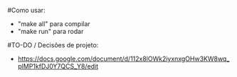 
#Como usar:
* "make all" para compilar
* "make run" para rodar

#TO-DO / Decisões de projeto:

* https://docs.google.com/document/d/112x8lOWk2iyxnxgOHw3KW8wq_plMP1kfDJ0Y7QCS_Y8/edit
